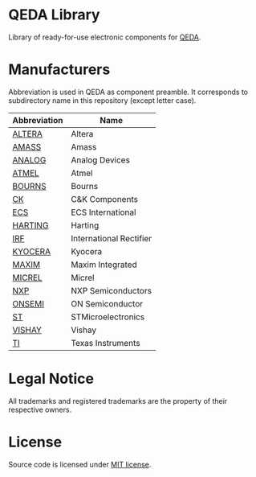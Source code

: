 QEDA Library
============

Library of ready-for-use electronic components for [QEDA](https://github.com/qeda/qeda).

Manufacturers
=============

Abbreviation is used in QEDA as component preamble. It corresponds to subdirectory name in this repository (except letter case).

Abbreviation                            | Name
----------------------------------------|---------------------------------------
[ALTERA](./altera/)                     | Altera
[AMASS](./amass/)                       | Amass
[ANALOG](./analog/)                     | Analog Devices
[ATMEL](./atmel/)                       | Atmel
[BOURNS](./bourns/)                     | Bourns
[CK](./ck/)                             | C&K Components
[ECS](./ecs/)                           | ECS International
[HARTING](./harting/)                   | Harting
[IRF](./irf/)                           | International Rectifier
[KYOCERA](./kyocera/)                   | Kyocera
[MAXIM](./maxim/)                       | Maxim Integrated
[MICREL](./micrel/)                     | Micrel
[NXP](./nxp/)                           | NXP Semiconductors
[ONSEMI](./onsemi/)                     | ON Semiconductor
[ST](./st/)                             | STMicroelectronics
[VISHAY](./vishay/)                     | Vishay
[TI](./ti/)                             | Texas Instruments

Legal Notice
============

All trademarks and registered trademarks are the property of their respective owners.

License
=======

Source code is licensed under [MIT license](./LICENSE.md).
